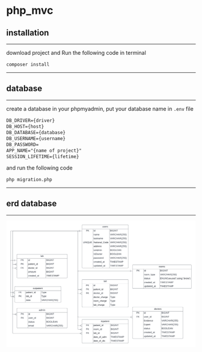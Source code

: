 # php_mvc

## installation

-------------------
download project and Run the following code in terminal 
```
composer install 
```
------------

## database

------------
create a database in your phpmyadmin,
put your database name in `.env` file

```dotenv
DB_DRIVER={driver}
DB_HOST={host}
DB_DATABASE={database}
DB_USERNAME={username}
DB_PASSWORD=
APP_NAME="{name of project}"
SESSION_LIFETIME={lifetime}
```

and run the following code 

```
php migration.php
```
--------------

## erd database

--------------------

![erd database](hospital%20diagram%20-%20Database%20ER%20diagram%20(crow's%20foot).png)
